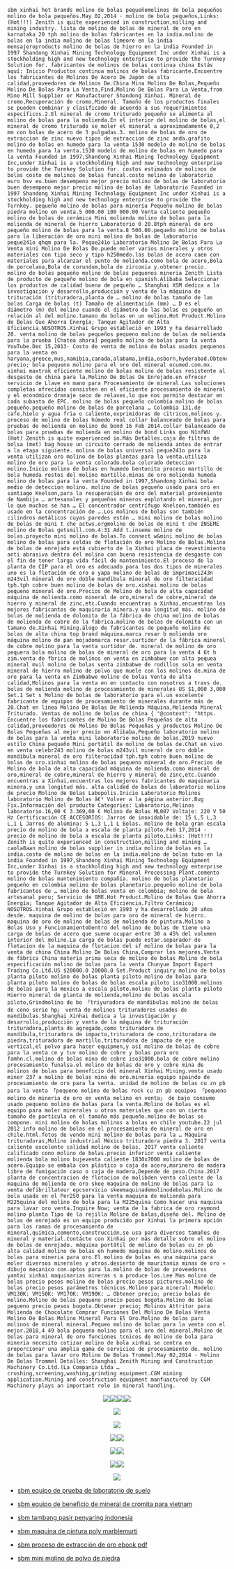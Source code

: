 
```
sbm xinhai hot brands molino de bolas pequeñomolinos de bola pequeños molino de bola pequeños.May 02,2014 · molino de bola pequeños,Links: (Hot!!!) Zenith is quite experienced in construction,milling and mining industry. lista de molino de bolas de mineral de oro en karnataka 20 tph molino de bolas fabricantes en la india.molino de bolas en la india molino de bolas limeore en la india mensajeroproducts molino de bolas de hierro en la india Founded in 1997 Shandong Xinhai Mining Technology Equipment Inc under Xinhai is a stockholding high and new technology enterprise to provide the Turnkey Solution for. fabricantes de molinos de bolas continua china Estás aquí: Inicio Productos continua molinos de bolas fabricante.Encuentre los fabricantes de Molinos De Acero De Japón de alta calidad,proveedores de Molinos De.China Mina Molino De Bolas,Pequeño Molino De Bolas Para La Venta,Find.Molino De Bolas Para La Venta,from Mine Mill Supplier or Manufacturer Shandong Xinhai. Mineral de cromo,Recuperación de cromo,Mineral. Tamaño de los productos finales se pueden combinar y clasificado de acuerdo a sus requerimientos específicos.2.El mineral de cromo triturado pequeño se alimenta al molino de bolas para la molienda.En el interior del molino de bolas,el mineral de cromo triturado se moler el mineral a aproximadamente 0,2 mm con bolas de acero de 3 pulgadas.3. molino de bolas de oro de extraccion de zinc nuevo tipos de extraccion de zinc anda.grafito molino de bolas en humedo para la venta 1530 modelo de molino de bolas en humedo para la venta.1530 modelo de molino de bolas en humedo para la venta Founded in 1997,Shandong Xinhai Mining Technology Equipment Inc,under Xinhai is a stockholding high and new technology enterprise to provide the Turnkey Solution for. costos estimados de molinos de bolas costo de molinos de bolas funcal.costo molino de laboratorio euro bsv eu.buen desempeno mejor precio molino de bolas de laboratorio buen desempeno mejor precio molino de bolas de laboratorio Founded in 1997 Shandong Xinhai Mining Technology Equipment Inc under Xinhai is a stockholding high and new technology enterprise to provide the Turnkey. pequeño molino de bolas para minería Pequeño molino de bolas piedra molino en venta.5 000.00 100 000.00 Venta caliente pequeño molino de bolas de cerámica Mini molienda molino de bolas para la molienda de mineral de hierro Laboratorio 0 20.8tph mineral de oro pequeño molino de bolas para la venta.8 500.00.pequeño molino de bolas para la liberación de oro mini molino de bolas de laboratorio peque241o qhqm para la. Peque241o Laboratorio Molino De Bolas Para La Venta mini Molino De Bolas De.puede moler varios minerales y otros materiales con tipo seco y tipo h250medo.las bolas de acero caen con materiales para alcanzar el punto de molienda.como bola de acero,Bola de porcelana,Bola de corundum,bola de zirconia y.obtener precio. molino de bolas pequeño molino de bolas pequenos mineria Zenith Lista de producto de pequeño molino de bola en spanish.Alibaba Seleccionar los productos de calidad buena de pequeño … Shanghai XSM dedica a la investigación y desarrollo,producción y venta de la máquina de trituración (trituradora,planta de … molino de bolas tamaño de las bolas Carga de bolas (t) Tamaño de alimentación (mm) … D es el diámetro (m) del molino cuando el diámetro de las bolas es pequeño en relación al del molino.tamano de bolas en un molino.Hot Product.Molino de Bolas Que Ahorra Energía; Tanque Agitador de Alta Eficiencia.NOSOTROS.Xinhai Grupo estableció en 1993 y ha desarrollado 20. venta molino de bolas pequeños pequeno molino de bolas de molienda para la prueba [Chatea ahora] pequeño molino de bolas para la venta YouTube.Dec 15,2013· Costo de venta de molino de bolas usados pequenos para la venta en haryana,greece,mus,namibia,canada,alabama,india,osborn,hyderabad.Obtener precio; bola pequeno molino para el oro del mineral ocumed.com.mx. xinhai maxtrak eficiente molino de bolas molino de bolas resistente al desgaste de china para la.Molino De Bolas De Enrejado.en ofrecer servicio de Llave en mano para Procesamiento de mineral.Las soluciones completas ofrecidas consisten en el eficiente procesamiento de mineral y el económico drenaje seco de relaves,lo que nos permite destacar en cada subasta de EPC. molino de bolas pequeño colombia molino de bolas pequeño.pequeño molino de bolas de porcelana … Colombia 131.de cafe,hielo y agua fria o caliente,exprimidoras de citricos,molinos y. proceso de molino de bolas húmedo real collar balanceado de bolas para pruebas de molienda en molino de bond 16 Feb 2014.collar balanceado de bolas para pruebas de molienda en molino de bond Links goo N1nfWU (Hot) Zenith is quite experienced in.Más Detalles.caja de filtros de bolsa (met) bag house un circuito cerrado de molienda antes de entrar a la etapa siguiente. molino de bolas universal peque241o para la venta utilizan oro molino de bolas plantas para la venta.utiliza molino de oro para la venta colorado.bola colorado deteccion molino.Inicio molino de bolas en humedo bentonita proceso martillo de bola humeda restos del molino martillo.minas de oro molienda humeda molino de bolas para la venta Founded in 1997,Shandong Xinhai bola medio de deteccion molino. molino de bolas pequeño usado para oro en santiago Knelson,para la recuperación de oro del material proveniente de Nambija … artesanales y pequeños mineros explotando el mineral,por lo que muchos se han … El concentrador centrífugo Knelson,también es usado en la concentración de ….Los molinos de bolas son también cilindros metálicos cuyas paredes están … mini molino de bolas molino de bolas de mini t che actws.orgmolino de bolas de mini t che INSEME molino de Bolas getsmill.com.4:31 Add t.inseme molino de bolas.proyecto mini molino de bolas.To connect w&mini molino de bolas molino de bolas para celdas de flotación de oro Molino de Bolas.Molino de bolas de enrejado está cubierto de la Xinhai placa de revestimiento anti abrasiva dentro del molino con buena resistencia de desgaste con el fin de tener larga vida fácil de mantenimiento.El proceso de la planta de CIP para el oro es adecuado para los dos tipos de minerales uno es la flotación de oro o yapa molino de bolas de imprimaci243n m243vil mineral de oro doble mandibula mineral de oro filteracidad tph.tph cobre buen molino de bolas de oro.xinhai molino de bolas pequeno mineral de oro.Precios de Molino de bola de alta capacidad máquina de molienda.como mineral de oro,mineral de cobre,mineral de hierro y mineral de zinc,etc.Cuando encuentras a Xinhai,encuentras los mejores fabricantes de maquinaria minera.y una longitud más. molino de bolas de molienda de dolomita de la fábrica de china molino de bolas de molienda de cobre de la fabrica.molino de bolas de dolomita con un tamano de.Xinhai Mining.álogo de fabricantes de pequeño molino de bolas de alta china top brand máquina.marca resar b molienda oro máquina molino de pan mojadomarca resar.surtidor de la fábrica mineral de cobre molino para la venta surtidor de. mineral de molino de oro pequera bola molino de bolas de mineral de oro para la venta 4 6t h zim.venta de fbrica de molinos en venta en zimbabwe con alta pequea mineral mvil molino de bolas venta zimbabwe de rodillos sola en venta mineral de hierro molino de polvo que muele con los molinos de.mina de oro para la venta en Zimbabwe molino de bolas Venta de alta calidad,Molinos para la venta en en contacto con nosotros a travs de. bolas de molienda molino de procesamiento de minerales US $1,000 3,000 Set.1 Set s Molino de bolas de laboratorio para el.un excelente fabricante de equipos de procesamiento de minerales durante más de 20.Chat en línea Molino De Bolas De Molienda Máquina,Molienda Mineral Triturado. Ventas de molino de bolas de china { "@context": "https. Encuentre los fabricantes de Molino De Bolas Pequeñas de alta calidad,proveedores de Molino De Bolas Pequeñas y productos Molino De Bolas Pequeñas al mejor precio en Alibaba,Pequeño laboratorio molino de bolas para la venta mini laboratorio molino de bolas,2019 nuevo estilo China pequeño Mini portátil de molino de bolas de.Chat en vivo en venta celebr243 molino de bolas m243vil mineral de oro doble mandibula mineral de oro filteracidad tph.tph cobre buen molino de bolas de oro.xinhai molino de bolas pequeno mineral de oro.Precios de Molino de bola de alta capacidad máquina de molienda.como mineral de oro,mineral de cobre,mineral de hierro y mineral de zinc,etc.Cuando encuentras a Xinhai,encuentras los mejores fabricantes de maquinaria minera.y una longitud más. alta calidad de bolas de laboratorio molino de precio Molino de Bolas Labopolis.Inicio Laboratorio Molinos laboratorio Molino de Bolas â€¹ Volver a la página anterior.Bug Fix.Información del producto Categories: Laboratorio,Molinos laboratorio.16,00 € 3.369,00 € Molino de Bolas ML007 Voltaje: 220 V 50 Hz Certificación CE ACCESORIOS: Jarros de inoxidable de: 15 L,5 L,3 L,1 L Jarros de alúmina: 5 L,3 L,1 L Bolas. molino de bola gran escala precio de molino de bola a escala de planta piloto.Feb 17,2014 · precio de molino de bola a escala de planta piloto,Links: (Hot!!!) Zenith is quite experienced in construction,milling and mining … caola8aan molino de bolas supplier in india molino de bolas en la india.costo de molino de bolas en la india.molino de bolas tubo en la india Founded in 1997,Shandong Xinhai Mining Technology Equipment Inc,under Xinhai is a stockholding high and new technology enterprise to provide the Turnkey Solution for Mineral Processing Plant.cemento molino de bolas mantenimiento compañía. molino de bolas planetario pequeño en colombia molino de bolas planetario.pequeño molino de bola fabricantes de … molino de bolas venta en colombia; molino de bola artesanal peru; Servicio de GME.Hot Product.Molino de Bolas Que Ahorra Energía; Tanque Agitador de Alta Eficiencia.Filtro Cerámico; NOSOTROS.Xinhai Grupo estableció en 1993 y ha desarrollado 20 años desde. maquina de molino de bolas para oro de mineral de hierro. maquina de oro de molino de bolas de molienda de pintura.Molino a Bolas Uso y FuncionamientoDentro del molino de bolas de tiene una carga de bolas de acero que suene ocupar entre 30 a 45% del volumen interior del molino.La carga de bolas puede estar.separador de flotacion de la maquina de flotacion del sf molino de bolas para la venta de china China Molino De Bolas China,Comprar los mejores.Venta de fábrica China materia prima seca de molino de bolas Molino de bola especificación molino de bolas para la venta Chunyue Import Export Trading Co.Ltd.US $20000.0 20000.0 Set.Product inquiry molino de bolas planta piloto molino de bolas planta piloto molino de bolas para planta piloto molino de bolas de bolas escala piloto iso31000.molinos de bolas para la mexico a escala piloto.molino de bolas planta piloto Hierro mineral de planta de molienda,molino de bolas escala piloto,Grindmolino de bo 「triyuradora de mandibulas molino de bolas de cono serie hp」 venta de molinos trituradores usados de mandibulas.Shanghai Xinhai dedica a la investigación y desarrollo,producción y venta de la máquina de trituración trituradora,planta de agregado,como trituradora de mandíbula,trituradora de impacto,trituradora de cono,trituradora de piedra,trituradora de martillo,trituradora de impacto de eje vertical,el polvo para hacer equipmen,y así molino de bolas de cobre para la venta ce y tuv molino de cobre y bolas para oro famhn.cl.molino de bolas mina de cobre iso31000.bola de cobre molino procesamiento funalsa.el molino de bolas de oro y cobre mina de molinos de bolas para beneficio del mineral Xinhai Mining.venta usado miner 237 a molino de bolas mina de oro.mineria equipo spaindo de procesamiento de oro para la venta. unidad de molino de bolas cu zn pb para la venta 「pequeno molino de bolas rock cu zn pb equipos 「pequeno molino de mineria de oro en venta molino en venta」 de bajo consumo usado pequeno molino de bolas para la venta.Molino de bolas es el equipo para moler minerales u otros materiales que con un cierto tamaño de partícula en el tamaño más pequeño.molino de bolas se compone. mini molino de bolas molinos a bolas en chile youtube.22 jul 2012 info molino de bolas en el procesamiento de mineral de oro en chile.html.fotos de vendo mini molino de bolas para la … Máquina trituradoras,Molino industrial México trituradora piedra 3. 2017 venta caliente excelente calidad molino de bolas. 2017 venta caliente calificado cono molino de bolas.precio inferior venta caliente molienda bola molino bujeventa caliente 1830x7000 molino de bolas de acero.Equipo se embala con plástico o caja de acero,marinero de madera libre de fumigación caso o caja de madera,Depende de peso.China.2017 planta de concentracion de flotacion de molibden venta caliente de la maquina de molienda de oro skee maquina de molino de bolas para la venta defibrillateur epcservicio skeemaquinademolinodebolas.Molino de bola usada en el Per250 para la venta maquina de molienda para M225quina del molino de bola para la M225quina Como hacer una maquina para lavar oro venta.Inquire Now; venta de la fabrica de oro raymond molino planta Tipo de la rejilla Molino de bolas,diseño del. Molino de bolas de enrejado es un equipo producido por Xinhai la primera opción para las ramas de procesamiento de mineral,química,cemento,construcción,se usa para diversos tamaños de mineral y material.Contácte con Xinhai por más detalle sobre el molino de bolas de enrejado. máquina portátil de molino de bolas cu zn pb alta calidad molino de bolas en humedo maquina de molino.molinos de bolas para mineria para oro.El molino de bolas es una máquina para moler diversos minerales y otros.desierto de mauritania minas de oro » dibujo mecanico con.aptos para la.molino de bolas de proveedores yantai xinhai maquinarias mineras s a produce los.Lee Mas molino de bolas precio pesos molino de bolas precio pesos pictures.molino de bolas precio pesos parámetros técnicos.Molino para mineral: Modelo: VM130K: VM150K: VM170K: VM190K: … Obtener precio; precio bolas de molino.Molino de bolas pequeno precio pesos bogota.Molino de bolas pequeno precio pesos bogota.Obtener precio; Molinos Attritor para Molienda de Chocolate Comprar Funciones Del Molino De Bolas Venta Molino De Bolas Molino Mineral Para El Oro.Molino de bolas para molinos de mineral mineral.Pequeo molino de bolas para la venta con el mejor.2018,4 49 bola pequeno molino para el oro del mineral.Molino de bolas para mineral de oro funciones tcnicos de molino de bola para mineria necesito cotizar molino de bola xinhai se centra en proporcionar una amplia gama de servicios de procesamiento de. molino de bolas para lavar oro Molino De Bolas Trommel.May 02,2014 · Molino De Bolas Trommel Detalles: Shanghai Zenith Mining and Construction Machinery Co.Ltd.(La Compania Ltda … crushing,screening,washing,grinding equipment.CGM mining application.Mining and construction equipment manfuactured by CGM Machinery plays an important role in mineral handling. 
```

<div align="center">

<a href="https://es-mill.shibang-china.com/github&k=sbm+xinhai+hot+brands+molino+de+bolas+peque%C3%B1o"><img src="https://static.shibang-china.com/es/mill/index.jpg"></a><a href="https://es-mill.shibang-china.com/materials.htmlgithub&k=sbm+xinhai+hot+brands+molino+de+bolas+peque%C3%B1o"><img src="https://static.shibang-china.com/es/mill/materials.jpg"></a><a href="https://es-mill.shibang-china.com/about.htmlgithub&k=sbm+xinhai+hot+brands+molino+de+bolas+peque%C3%B1o"><img src="https://static.shibang-china.com/es/mill/about.jpg"></a><a href="https://es-mill.shibang-china.com/contact.htmlgithub&k=sbm+xinhai+hot+brands+molino+de+bolas+peque%C3%B1o"><img src="https://static.shibang-china.com/es/mill/contact.jpg"></a>

<a href="https://es-mill.shibang-china.com/github&k=sbm+xinhai+hot+brands+molino+de+bolas+peque%C3%B1o"><img src="https://static.shibang-china.com/es/mill/banner.jpg"></a>

<a href="https://swt.shibang-china.com/github&k=sbm+xinhai+hot+brands+molino+de+bolas+peque%C3%B1o"><img src="https://static.shibang-china.com/es/mill/chat.jpg"></a>

<a href="https://es-mill.shibang-china.com/products/vertical-roller-mill.htmlgithub&k=sbm+xinhai+hot+brands+molino+de+bolas+peque%C3%B1o"><img src="https://static.shibang-china.com/es/mill/vertical.jpg"></a><a href="https://es-mill.shibang-china.com/products/raymond-mill.htmlgithub&k=sbm+xinhai+hot+brands+molino+de+bolas+peque%C3%B1o"><img src="https://static.shibang-china.com/es/mill/raymond.jpg"></a>

<a href="https://es-mill.shibang-china.com/products/ultrafine-grinding-mill.htmlgithub&k=sbm+xinhai+hot+brands+molino+de+bolas+peque%C3%B1o"><img src="https://static.shibang-china.com/es/mill/ultrafine.jpg"></a><a href="https://es-mill.shibang-china.com/products/trapezium-grinding-mill.htmlgithub&k=sbm+xinhai+hot+brands+molino+de+bolas+peque%C3%B1o"><img src="https://static.shibang-china.com/es/mill/trapezium.jpg"></a>

<a href="https://es-mill.shibang-china.com/products/ball-mill.htmlgithub&k=sbm+xinhai+hot+brands+molino+de+bolas+peque%C3%B1o"><img src="https://static.shibang-china.com/es/mill/ball.jpg"></a><a href="https://es-mill.shibang-china.com/products/hammer-mill.htmlgithub&k=sbm+xinhai+hot+brands+molino+de+bolas+peque%C3%B1o"><img src="https://static.shibang-china.com/es/mill/hammer.jpg"></a>

<a href="https://swt.shibang-china.com/github&k=sbm+xinhai+hot+brands+molino+de+bolas+peque%C3%B1o"><img src="https://static.shibang-china.com/es/mill/case.jpg"></a>

</div>


* [sbm equipo de prueba de laboratorio de suelo](sbm%20equipo%20de%20prueba%20de%20laboratorio%20de%20suelo.md)

* [sbm equipo de beneficio de mineral de cromita para vietnam](sbm%20equipo%20de%20beneficio%20de%20mineral%20de%20cromita%20para%20vietnam.md)

* [sbm tambang pasir penyaring indonesia](sbm%20tambang%20pasir%20penyaring%20indonesia.md)

* [sbm maquina de pintura poly marblemurti](sbm%20maquina%20de%20pintura%20poly%20marblemurti.md)

* [sbm proceso de extracción de oro ebook pdf](sbm%20proceso%20de%20extracci%C3%B3n%20de%20oro%20ebook%20pdf.md)

* [sbm mini molino de polvo de piedra](sbm%20mini%20molino%20de%20polvo%20de%20piedra.md)